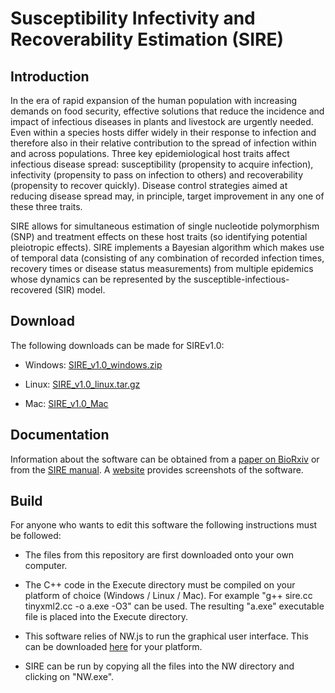 # Susceptibility Infectivity and Recoverability Estimation (SIRE)

## Introduction

In the era of rapid expansion of the human population with increasing demands on food security, effective solutions that reduce the incidence and impact of infectious diseases in plants and livestock are urgently needed. Even within a species hosts differ widely in their response to infection and therefore also in their relative contribution to the spread of infection within and across populations. Three key epidemiological host traits affect infectious disease spread: susceptibility (propensity to acquire infection), infectivity (propensity to pass on infection to others) and recoverability (propensity to recover quickly). Disease control strategies aimed at reducing disease spread may, in principle, target improvement in any one of these three traits.



SIRE allows for simultaneous estimation of single nucleotide polymorphism (SNP) and treatment effects on these host traits (so identifying potential pleiotropic effects). SIRE implements a Bayesian algorithm which makes use of temporal data (consisting of any combination of recorded infection times, recovery times or disease status measurements) from multiple epidemics whose dynamics can be represented by the susceptible-infectious-recovered (SIR) model. 

## Download

The following downloads can be made for SIREv1.0:

* Windows: [SIRE_v1.0_windows.zip](https://github.com/BioSS-EAT/SIRE/releases/download/v1.0/SIRE_v1.0_windows.zip)

* Linux: [SIRE_v1.0_linux.tar.gz](https://github.com/BioSS-EAT/SIRE/releases/download/v1.0/SIRE_v1.0_linux.tar.gz)

* Mac: [SIRE_v1.0_Mac](https://github.com/BioSS-EAT/SIRE/releases/download/v1.0/SIRE_v1.0_Mac)

## Documentation

Information about the software can be obtained from a  [paper on BioRxiv](https://www.biorxiv.org/content/10.1101/618363v3.full) or from the [SIRE manual](https://github.com/BioSS-EAT/SIRE/raw/master/SIRE_Manual_v1.0.pdf). A [website](https://bioss-eat.github.io/SIRE.html) provides screenshots of the software.

## Build

For anyone who wants to edit this software the following instructions must be followed:

* The files from this repository are first downloaded onto your own computer.

* The C++ code in the Execute directory must be compiled on your platform of choice (Windows / Linux / Mac). For example "g++ sire.cc tinyxml2.cc -o a.exe -O3" can be used. The resulting "a.exe" executable file is placed into the Execute directory.

* This software relies of NW.js to run the graphical user interface. This can be downloaded [here](https://github.com/nwjs/nw.js) for your platform.  

* SIRE can be run by copying all the files into the NW directory and clicking on "NW.exe".

